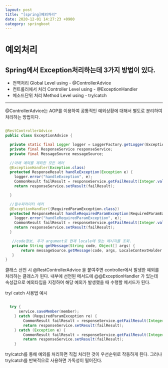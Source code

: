 ```yaml
---
layout: post
title: "[spring]예외처리"
date: 2020-12-01 14:27:23 +0900
category: springboot
---
```


# 예외처리

## Spring에서 Exception처리하는데 3가지 방법이 있다.
* 전역처리 Global Level using - @ControllerAdvice
* 컨트롤러에서 처리 Controller Level using - @ExceptionHandler
* 메소드단위 처리 Method Level using - try/catch     

   
* * *      
@ControllerAdvice는 AOP를 이용하여 공통적인 예외상황에 대해서 별도로 분리하여 처리하는 방법이다.

``` java

@RestControllerAdvice
public class ExceptionAdvice {

  private static final Logger logger = LoggerFactory.getLogger(ExceptionAdvice.class);
  private final ResponseService responseService;
  private final MessageSource messageSource; 

  //아래 예외를 제외한 모든 에러 
  @ExceptionHandler(Exception.class) 
  protected ResponseResult handleException(Exception e) {
    logger.error("handleException", e);
    CommonResult failResult = responseService.getFailResult(Integer.valueOf(getMessage("unKnown.code")), getMessage("unKnown.msg"));
    return responseService.setResult(failResult);

  }

  //필수파라미터 에러 
  @ExceptionHandler({RequiredParamException.class}) 
  protected ResponseResult handleRequiredParamException(RequiredParamException e) {
    logger.error("handleRequiredParamException", e);
    CommonResult failResult = responseService.getFailResult(Integer.valueOf(getMessage("requiredParam.code")), getMessage("requiredParam.msg"));
    return responseService.setResult(failResult);
  }

   //code정보, 추가 argument로 현재 locale에 맞는 메시지를 조회.
   private String getMessage(String code, Object[] args) {
       return messageSource.getMessage(code, args, LocaleContextHolder.getLocale());
   }
}

```

클래스 선언 시 @RestControllerAdvice 을 붙여주면 controller에서 발생한 예외를 처리하는 클래스가 된다.
내부에 선언된 메서드에 @@ExceptionHandler 가 있는데 속성값으로 예외타입을 지정하여 해당 예외가 발생했을 때 수행할 메서드가 된다.

try/ catch 사용법 예시 
``` java

  try {
      service.saveMember(member);
    } catch (RequiredParamException re) {
        CommonResult failResult = responseService.getFailResult(Integer.valueOf(getMessage("requiredParam.code")), getMessage("requiredParam.msg"));
        return responseService.setResult(failResult);
    } catch (Exception e) {
        CommonResult failResult = responseService.getFailResult(Integer.valueOf(getMessage("unKnown.code")), getMessage("unKnown.msg"));
        return responseService.setResult(failResult);
    }

```

try/catch를 통해 예외를 처리하면 직접 처리한 것이 우선순위로 작동하게 된다.
그러나 try/catch를 반복적으로 사용하면 가독성이 떨어진다.



